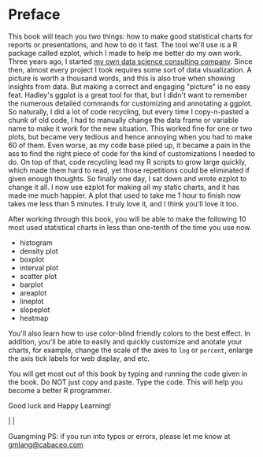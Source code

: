 # Preface

This book will teach you two things: how to make good statistical charts for reports or presentations, and how to do it fast. The tool we'll use is a R package called ezplot, which I made to help me better do my own work. Three years ago, I started [my own data science consulting company](http://www.cabaceo.com). Since then, almost every project I took requires some sort of data visualization. A picture is worth a thousand words, and this is also true when showing insights from data. But making a correct and engaging "picture" is no easy feat. Hadley's ggplot is a great tool for that, but I didn't want to remember the numerous detailed commands for customizing and annotating a ggplot. So naturally, I did a lot of code recycling, but every time I copy-n-pasted a chunk of old code, I had to manually change the data frame or variable name to make it work for the new situation. This worked fine for one or two plots, but became very tedious and hence annoying when you had to make 60 of them. Even worse, as my code base piled up, it became a pain in the ass to find the right piece of code for the kind of customizations I needed to do. On top of that, code recycling lead my R scripts to grow large quickly, which made them hard to read, yet those repetitions could be eliminated if given enough thoughts. So finally one day, I sat down and wrote ezplot to change it all. I now use ezplot for making all my static charts, and it has made me much happier. A plot that used to take me 1 hour to finish now takes me less than 5 minutes. I truly love it, and I think you'll love it too.

After working through this book, you will be able to make the following 10 most used statistical charts in less than one-tenth of the time you use now.

* histogram
* density plot
* boxplot
* interval plot
* scatter plot
* barplot
* areaplot
* lineplot
* slopeplot
* heatmap

You'll also learn how to use color-blind friendly colors to the best effect. In addition, you'll be able to easily and quickly customize and anotate your charts, for example, change the scale of the axes to `log` or `percent`, enlarge the axis tick labels for web display, and etc.  

You will get most out of this book by typing and running the code given in the book. Do NOT just copy and paste. Type the code. This will help you become a better R programmer. 

Good luck and Happy Learning!

| |

Guangming
PS: if you run into typos or errors, please let me know at gmlang@cabaceo.com
